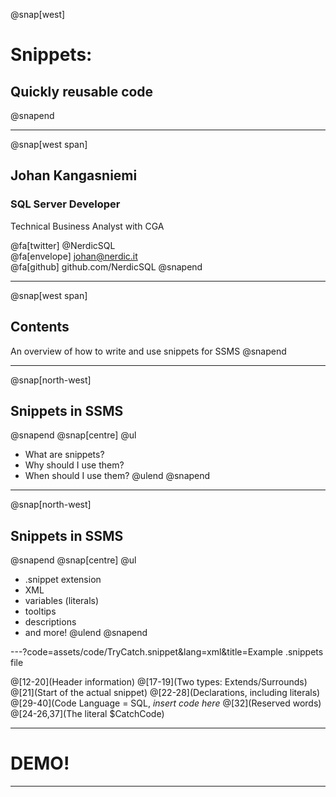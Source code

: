 @snap[west]
# Snippets: 
## Quickly reusable code
@snapend

---
@snap[west span]
## Johan Kangasniemi

### SQL Server Developer 
Technical Business Analyst with CGA <br>

@fa[twitter] @NerdicSQL <br>
@fa[envelope] johan@nerdic.it <br>
@fa[github] github.com/NerdicSQL
@snapend

---
@snap[west span]
## Contents

An overview of how to write and use snippets for SSMS
@snapend

---
@snap[north-west]
## Snippets in SSMS
@snapend
@snap[centre]
@ul
- What are snippets?
- Why should I use them?
- When should I use them?
@ulend
@snapend

---
@snap[north-west]
## Snippets in SSMS
@snapend
@snap[centre]
@ul
- .snippet extension <br>
- XML <br>
- variables (literals) <br>
- tooltips <br>
- descriptions <br>
- and more!
@ulend
@snapend

---?code=assets/code/TryCatch.snippet&lang=xml&title=Example .snippets file

@[12-20](Header information)
@[17-19](Two types: Extends/Surrounds)
@[21](Start of the actual snippet)
@[22-28](Declarations, including literals)
@[29-40](Code Language = SQL, *insert code here*
@[32](Reserved words)
@[24-26,37](The literal $CatchCode)

---

# DEMO!

---

